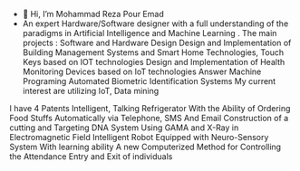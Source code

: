 - 👋 Hi, I’m Mohammad Reza Pour Emad
- An expert Hardware/Software designer with a full understanding of the
paradigms in Artificial Intelligence and Machine Learning .
The main projects :
Software and Hardware Design
Design and Implementation of Building Management Systems and Smart
Home Technologies, Touch Keys based on IOT technologies
Design and Implementation of Health Monitoring Devices based on IoT
technologies
Answer Machine Programing
Automated Biometric Identification Systems
My current interest are utilizing IoT, Data mining 

I have 4 Patents
Intelligent, Talking Refrigerator With the Ability of Ordering Food Stuffs Automatically via Telephone, SMS And Email
Construction of a cutting and Targeting DNA System Using GAMA and X-Ray in Electromagnetic Field
Intelligent Robot Equipped with Neuro-Sensory System With learning ability
A new Computerized Method for Controlling the Attendance Entry and Exit of individuals
